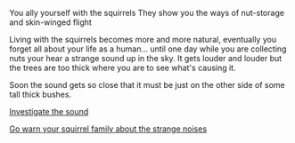 You ally yourself with the squirrels
They show you the ways of nut-storage and skin-winged flight

Living with the squirrels becomes more and more natural,
eventually you forget all about your life as a human...
until one day while you are collecting nuts your hear
a strange sound up in the sky. It gets louder and louder
but the trees are too thick where you are to see what's
causing it.

Soon the sound gets so close that it must be just on the
other side of some tall thick bushes.

[Investigate the sound](sound/sound.md)

[Go warn your squirrel family about the strange noises](warn/warn.md)